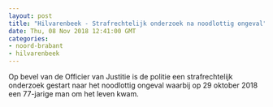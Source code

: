 ```yaml
---
layout: post
title: "Hilvarenbeek - Strafrechtelijk onderzoek na noodlottig ongeval"
date: Thu, 08 Nov 2018 12:41:00 GMT
categories: 
- noord-brabant 
- hilvarenbeek 
---
```


Op bevel van de Officier van Justitie is de politie een strafrechtelijk onderzoek gestart naar het noodlottig ongeval waarbij op 29 oktober 2018 een 77-jarige man om het leven kwam.
